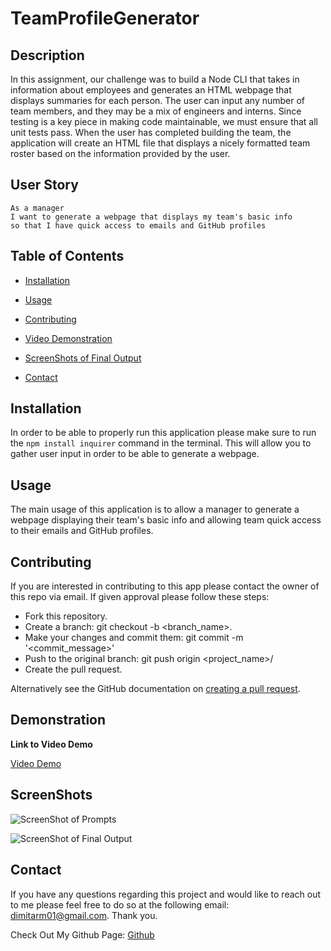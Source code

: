 # TeamProfileGenerator

## Description

In this assignment, our challenge was to build a Node CLI that takes in information about employees and generates an HTML webpage that displays summaries for each person. The user can input any number of team members, and they may be a mix of engineers and interns. Since testing is a key piece in making code maintainable, we must ensure that all unit tests pass. When the user has completed building the team, the application will create an HTML file that displays a nicely formatted team roster based on the information provided by the user. 

## User Story

```
As a manager
I want to generate a webpage that displays my team's basic info
so that I have quick access to emails and GitHub profiles
```

## Table of Contents

* [Installation](#installation)

* [Usage](#usage)

* [Contributing](#Contributing)

* [Video Demonstration](#demonstration)

* [ScreenShots of Final Output](#screenshots)

* [Contact](#contact)

## Installation

In order to be able to properly run this application please make sure to run the `npm install inquirer` command in the terminal. This will allow you to gather user input in order to be able to generate a webpage.

## Usage

The main usage of this application is to allow a manager to generate a webpage displaying their team's basic info and allowing team quick access to their emails and GitHub profiles.

## Contributing

If you are interested in contributing to this app please contact the owner of this repo via email. If given approval please follow these steps:

* Fork this repository.
* Create a branch: git checkout -b <branch_name>.
* Make your changes and commit them: git commit -m '<commit_message>'
* Push to the original branch: git push origin <project_name>/<location>
* Create the pull request.

Alternatively see the GitHub documentation on [creating a pull request](https://docs.github.com/en/free-pro-team@latest/github/collaborating-with-issues-and-pull-requests/creating-a-pull-request).

## Demonstration

**Link to Video Demo**

[Video Demo]()

## ScreenShots

![ScreenShot of Prompts]()

![ScreenShot of Final Output]()

## Contact
If you have any questions regarding this project and would like to reach out to me please feel free to do so at the following email: dimitarm01@gmail.com. Thank you.

Check Out My Github Page:
[Github](https://github.com/dspark8916)